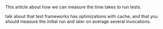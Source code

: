 This article about how we can measure the time takes to run tests.

talk about that test frameworks has optimizations with cache, and that you should measure the initial run and later on average several invocations.
